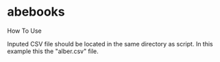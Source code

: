 # abebooks

How To Use

Inputed CSV file should be located in the same directory as script. In this example this the "alber.csv" file.
